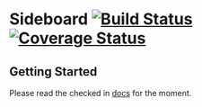 Sideboard [![Build Status](https://travis-ci.org/appliedsec/sideboard.svg)](https://travis-ci.org/appliedsec/sideboard)[![Coverage Status](https://coveralls.io/repos/appliedsec/sideboard/badge.png)](https://coveralls.io/r/appliedsec/sideboard)
=========

Getting Started
---------------

Please read the checked in [docs](https://github.com/appliedsec/sideboard/blob/master/docs/source/index.rst) for the moment.
